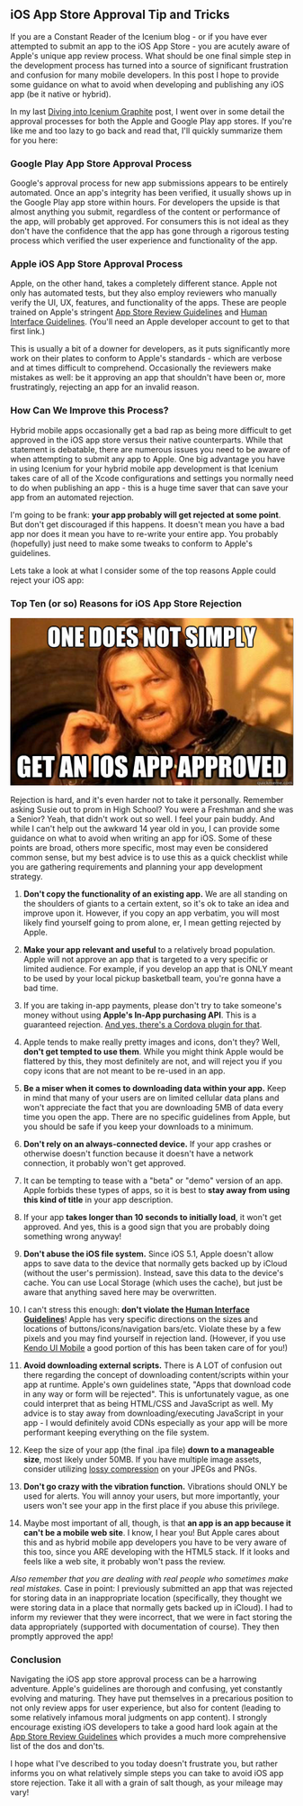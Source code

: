 ## iOS App Store Approval Tip and Tricks

If you are a Constant Reader of the Icenium blog - or if you have ever attempted to submit an app to the iOS App Store - you are acutely aware of Apple's unique app review process. What should be one final simple step in the development process has turned into a source of significant frustration and confusion for many mobile developers. In this post I hope to provide some guidance on what to avoid when developing and publishing any iOS app (be it native or hybrid).

In my last [Diving into Icenium Graphite](http://www.icenium.com/community/blog/icenium-team-blog/2013/04/18/diving-into-icenium-graphite---part-3-of-3) post, I went over in some detail the approval processes for both the Apple and Google Play app stores. If you're like me and too lazy to go back and read that, I'll quickly summarize them for you here:

### Google Play App Store Approval Process

Google's approval process for new app submissions appears to be entirely automated. Once an app's integrity has been verified, it usually shows up in the Google Play app store within hours. For developers the upside is that almost anything you submit, regardless of the content or performance of the app, will probably get approved. For consumers this is not ideal as they don't have the confidence that the app has gone through a rigorous testing process which verified the user experience and functionality of the app.

### Apple iOS App Store Approval Process

Apple, on the other hand, takes a completely different stance. Apple not only has automated tests, but they also employ reviewers who manually verify the UI, UX, features, and functionality of the apps. These are people trained on Apple's stringent [App Store Review Guidelines](https://developer.apple.com/appstore/resources/approval/guidelines.html) and [Human Interface Guidelines](https://developer.apple.com/library/ios/#documentation/UserExperience/Conceptual/MobileHIG/Introduction/Introduction.html). (You'll need an Apple developer account to get to that first link.)

This is usually a bit of a downer for developers, as it puts significantly more work on their plates to conform to Apple's standards - which are verbose and at times difficult to comprehend. Occasionally the reviewers make mistakes as well: be it approving an app that shouldn't have been or, more frustratingly, rejecting an app for an invalid reason.

### How Can We Improve this Process?

Hybrid mobile apps occasionally get a bad rap as being more difficult to get approved in the iOS app store versus their native counterparts. While that statement is debatable, there are numerous issues you need to be aware of when attempting to submit any app to Apple. One big advantage you have in using Icenium for your hybrid mobile app development is that Icenium takes care of all of the Xcode configurations and settings you normally need to do when publishing an app - this is a huge time saver that can save your app from an automated rejection.

I'm going to be frank: **your app probably will get rejected at some point**. But don't get discouraged if this happens. It doesn't mean you have a bad app nor does it mean you have to re-write your entire app. You probably (hopefully) just need to make some tweaks to conform to Apple's guidelines.

Lets take a look at what I consider some of the top reasons Apple could reject your iOS app:

### Top Ten (or so) Reasons for iOS App Store Rejection

![one does not simply get an ios app published](simply.jpg)

Rejection is hard, and it's even harder not to take it personally. Remember asking Susie out to prom in High School? You were a Freshman and she was a Senior? Yeah, that didn't work out so well. I feel your pain buddy. And while I can't help out the awkward 14 year old in you, I can provide some guidance on what to avoid when writing an app for iOS. Some of these points are broad, others more specific, most may even be considered common sense, but my best advice is to use this as a quick checklist while you are gathering requirements and planning your app development strategy.

1. **Don't copy the functionality of an existing app.** We are all standing on the shoulders of giants to a certain extent, so it's ok to take an idea and improve upon it. However, if you copy an app verbatim, you will most likely find yourself going to prom alone, er, I mean getting rejected by Apple.

2. **Make your app relevant and useful** to a relatively broad population. Apple will not approve an app that is targeted to a very specific or limited audience. For example, if you develop an app that is ONLY meant to be used by your local pickup basketball team, you're gonna have a bad time.

3. If you are taking in-app payments, please don't try to take someone's money without using **Apple's In-App purchasing API**. This is a guaranteed rejection. [And yes, there's a Cordova plugin for that](https://github.com/phonegap/phonegap-plugins/tree/master/iPhone/InAppPurchaseManager).

4. Apple tends to make really pretty images and icons, don't they? Well, **don't get tempted to use them**. While you might think Apple would be flattered by this, they most definitely are not, and will reject you if you copy icons that are not meant to be re-used in an app.

5. **Be a miser when it comes to downloading data within your app.** Keep in mind that many of your users are on limited cellular data plans and won't appreciate the fact that you are downloading 5MB of data every time you open the app. There are no specific guidelines from Apple, but you should be safe if you keep your downloads to a minimum.

6. **Don't rely on an always-connected device.** If your app crashes or otherwise doesn't function because it doesn't have a network connection, it probably won't get approved.

7. It can be tempting to tease with a "beta" or "demo" version of an app. Apple forbids these types of apps, so it is best to **stay away from using this kind of title** in your app description.

8. If your app **takes longer than 10 seconds to initially load**, it won't get approved. And yes, this is a good sign that you are probably doing something wrong anyway!

9. **Don't abuse the iOS file system.** Since iOS 5.1, Apple doesn't allow apps to save data to the device that normally gets backed up by iCloud (without the user's permission). Instead, save this data to the device's cache. You can use Local Storage (which uses the cache), but just be aware that anything saved here may be overwritten.

10. I can't stress this enough: **don't violate the [Human Interface Guidelines](https://developer.apple.com/library/ios/#documentation/UserExperience/Conceptual/MobileHIG/Introduction/Introduction.html)**! Apple has very specific directions on the sizes and locations of buttons/icons/navigation bars/etc. Violate these by a few pixels and you may find yourself in rejection land. (However, if you use [Kendo UI Mobile](http://www.kendoui.com/mobile.aspx) a good portion of this has been taken care of for you!)

11. **Avoid downloading external scripts.** There is A LOT of confusion out there regarding the concept of downloading content/scripts within your app at runtime. Apple's own guidelines state, "Apps that download code in any way or form will be rejected". This is unfortunately vague, as one could interpret that as being HTML/CSS and JavaScript as well. My advice is to stay away from downloading/executing JavaScript in your app - I would definitely avoid CDNs especially as your app will be more performant keeping everything on the file system.

12. Keep the size of your app (the final .ipa file) **down to a manageable size**, most likely under 50MB. If you have multiple image assets, consider utilizing [lossy compression](http://pngmini.com/) on your JPEGs and PNGs.

13. **Don't go crazy with the vibration function.** Vibrations should ONLY be used for alerts. You will annoy your users, but more importantly, your users won't see your app in the first place if you abuse this privilege.

14. Maybe most important of all, though, is that **an app is an app because it can't be a mobile web site**. I know, I hear you! But Apple cares about this and as hybrid mobile app developers you have to be very aware of this too, since you ARE developing with the HTML5 stack. If it looks and feels like a web site, it probably won't pass the review.

*Also remember that you are dealing with real people who sometimes make real mistakes.* Case in point: I previously submitted an app that was rejected for storing data in an inappropriate location (specifically, they thought we were storing data in a place that normally gets backed up in iCloud). I had to inform my reviewer that they were incorrect, that we were in fact storing the data appropriately (supported with documentation of course). They then promptly approved the app!

### Conclusion

Navigating the iOS app store approval process can be a harrowing adventure. Apple's guidelines are thorough and confusing, yet constantly evolving and maturing. They have put themselves in a precarious position to not only review apps for user experience, but also for content (leading to some relatively infamous moral judgments on app content). I strongly encourage existing iOS developers to take a good hard look again at the [App Store Review Guidelines](https://developer.apple.com/appstore/guidelines.html) which provides a much more comprehensive list of the dos and don'ts.

I hope what I've described to you today doesn't frustrate you, but rather informs you on what relatively simple steps you can take to avoid iOS app store rejection. Take it all with a grain of salt though, as your mileage may vary!


